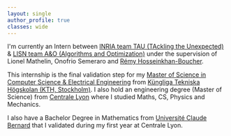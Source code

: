 ```yaml
---
layout: single
author_profile: true
classes: wide
---
```


I'm currently an Intern between [INRIA team TAU (TAckling the Unexpected)](https://www.inria.fr/fr/tau) & [LISN team A&O (Algorithms and Optimization)](https://www.lisn.upsaclay.fr/recherche/departements-et-equipes/algorithmes-apprentissage-et-calcul/apprentissage-et-optimisation-2/) under the supervision of Lionel Mathelin, Onofrio Semeraro and [Rémy Hosseinkhan-Boucher](https://rehoss.github.io/). 

This internship is the final validation step for my [Master of Science in Computer Science & Electrical Engineering](https://www.kth.se/en/studies/master/systems-control-robotics/msc-systems-control-and-robotics-1.8733) from [Küngliga Tekniska Högskolan (KTH, Stockholm)](https://www.kth.se/en). I also hold an engineering degree (Master of Science) from [Centrale Lyon](https://www.ec-lyon.fr/) where I studied Maths, CS, Physics and Mechanics. 

I also have a Bachelor Degree in Mathematics from [Université Claude Bernard](https://www.univ-lyon1.fr/) that I validated during my first year at Centrale Lyon.
